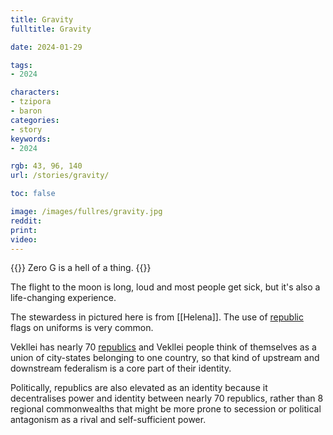 ```yaml
---
title: Gravity
fulltitle: Gravity

date: 2024-01-29

tags:
- 2024

characters:
- tzipora
- baron
categories:
- story
keywords:
- 2024

rgb: 43, 96, 140
url: /stories/gravity/

toc: false

image: /images/fullres/gravity.jpg
reddit:
print:
video:
---
```

{{<note caption>}}
Zero G is a hell of a thing.
{{</note>}}

The flight to the moon is long, loud and most people get sick, but it's also a life-changing experience.

The stewardess in pictured here is from [[Helena]]. The use of [republic](/republics/) flags on uniforms is very common.

Vekllei has nearly 70 [republics](/republics/) and Vekllei people think of themselves as a union of city-states belonging to one country, so that kind of upstream and downstream federalism is a core part of their identity.

Politically, republics are also elevated as an identity because it decentralises power and identity between nearly 70 republics, rather than 8 regional commonwealths that might be more prone to secession or political antagonism as a rival and self-sufficient power.